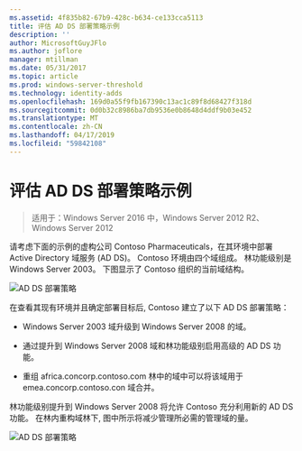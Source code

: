 ```yaml
---
ms.assetid: 4f835b82-67b9-428c-b634-ce133cca5113
title: 评估 AD DS 部署策略示例
description: ''
author: MicrosoftGuyJFlo
ms.author: joflore
manager: mtillman
ms.date: 05/31/2017
ms.topic: article
ms.prod: windows-server-threshold
ms.technology: identity-adds
ms.openlocfilehash: 169d0a55f9fb167390c13ac1c89f8d68427f318d
ms.sourcegitcommit: 0d0b32c8986ba7db9536e0b8648d4ddf9b03e452
ms.translationtype: MT
ms.contentlocale: zh-CN
ms.lasthandoff: 04/17/2019
ms.locfileid: "59842108"
---
```

# <a name="evaluating-ad-ds-deployment-strategy-examples"></a>评估 AD DS 部署策略示例

>适用于：Windows Server 2016 中，Windows Server 2012 R2、 Windows Server 2012

请考虑下面的示例的虚构公司 Contoso Pharmaceuticals，在其环境中部署 Active Directory 域服务 (AD DS)。 Contoso 环境由四个域组成。 林功能级别是 Windows Server 2003。 下图显示了 Contoso 组织的当前域结构。  
  
![AD DS 部署策略](media/Evaluating-AD-DS-Deployment-Strategy-Examples/3dd79e00-48f8-4927-989c-c55a79caf1be.gif)  
  
在查看其现有环境并且确定部署目标后, Contoso 建立了以下 AD DS 部署策略：  
  
-   Windows Server 2003 域升级到 Windows Server 2008 的域。  
  
-   通过提升到 Windows Server 2008 域和林功能级别启用高级的 AD DS 功能。  
  
-   重组 africa.concorp.contoso.com 林中的域中可以将该域用于 emea.concorp.contoso.con 域合并。  
  
林功能级别提升到 Windows Server 2008 将允许 Contoso 充分利用新的 AD DS 功能。 在林内重构域林下, 图中所示将减少管理所必需的管理域的量。  
  
![AD DS 部署策略](media/Evaluating-AD-DS-Deployment-Strategy-Examples/1c061755-413d-452d-b121-6910f8555327.gif)  
  


